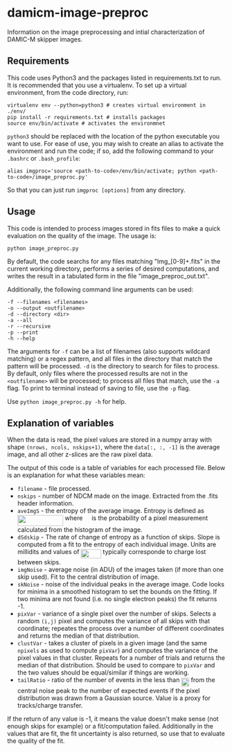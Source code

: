 # damicm-image-preproc

Information on the image preprocessing and intial characterization of DAMIC-M skipper images. 

## Requirements

This code uses Python3 and the packages listed in requirements.txt to run. It is recommended that you use a virtualenv. To set up a virtual environment, from the code directory, run:

```
virtualenv env --python=python3 # creates virtual environment in ./env/
pip install -r requirements.txt # installs packages
source env/bin/activate # activates the environmnet
``` 

`python3` should be replaced with the location of the python executable you want to use. For ease of use, you may wish to create an alias to activate the environment and run the code; if so, add the following command to your `.bashrc` or `.bash_profile`:

```
alias imgproc='source <path-to-code>/env/bin/activate; python <path-to-code>/image_preproc.py'

```

So that you can just run `imgproc [options]` from any directory.

## Usage

This code is intended to process images stored in fits files to make a quick evaluation on the quality of the image. The usage is:

```python image_preproc.py```

By default, the code searchs for any files matching "Img_[0-9]+.fits" in the current working directory, performs a series of desired computations, and writes the result in a tabulated form in the file "image_preproc_out.txt".

Additionally, the following command line arguments can be used:

```
-f --filenames <filenames>
-o --output <outfilename>
-d --directory <dir>
-a --all
-r --recursive
-p --print
-h --help
```

The arguments for `-f` can be a list of filenames (also supports wildcard matching) or a regex pattern, and all files in the directory that match the pattern will be processed. `-d` is the directory to search for files to process. By default, only files where the processed results are not in the `<outfilename>` will be processed; to process all files that match, use the `-a` flag. To print to terminal instead of saving to file, use the `-p` flag.

Use `python image_preproc.py -h` for help.

## Explanation of variables

When the data is read, the pixel values are stored in a numpy array with shape `(nrows, ncols, nskips+1)`, where the `data[:, :, -1]` is the average image, and all other z-slices are the raw pixel data. 

The output of this code is a table of variables for each processed file. Below is an explanation for what these variables mean:

- `filename` - file processed.
- `nskips` - number of NDCM made on the image. Extracted from the .fits header information.
- `aveImgS` - the entropy of the average image. Entropy is defined as <img src="/tex/1b223b302cd51f64789f9ee08e2bbca5.svg?invert_in_darkmode&sanitize=true" align=middle width=105.33392924999998pt height=24.657735299999988pt/> where <img src="/tex/0d19b0a4827a28ecffa01dfedf5f5f2c.svg?invert_in_darkmode&sanitize=true" align=middle width=12.92146679999999pt height=14.15524440000002pt/> is the probability of a pixel measurement calculated from the histogram of the image. 
- `dSdskip` - The rate of change of entropy as a function of skips. Slope is computed from a fit to the entropy of each individual image. Units are millidits and values of <img src="/tex/8db262b887defae29788688065a6e539.svg?invert_in_darkmode&sanitize=true" align=middle width=46.57538489999998pt height=21.18721440000001pt/> typically corresponde to charge lost between skips. 
- `imgNoise` - average noise (in ADU) of the images taken (if more than one skip used). Fit to the central distribution of image.
- `skNoise` - noise of the individual peaks in the average image. Code looks for minima in a smoothed histogram to set the bounds on the fitting. If two minima are not found (i.e. no single electron peaks) the fit returns -1. 
- `pixVar` - variance of a single pixel over the number of skips. Selects a random `(i,j)` pixel and computes the variance of all skips with that coordinate; repeates the process over a number of different coordinates and returns the median of that distribution.
- `clustVar` - takes a cluster of pixels in a given image (and the same `npixels` as used to compute `pixVar`) and computes the variance of the pixel values in that cluster. Repeats for a number of trials and returns the median of that distribution. Should be used to compare to `pixVar` and the two values should be equal/similar if things are working.
- `tailRatio` - ratio of the number of events in the less than <img src="/tex/c318a94caef6fbbc770a89704a90d5f0.svg?invert_in_darkmode&sanitize=true" align=middle width=18.202110299999987pt height=21.18721440000001pt/> from the central noise peak to the number of expected events if the pixel distribution was drawn from a Gaussian source. Value is a proxy for tracks/charge transfer.

If the return of any value is -1, it means the value doesn't make sense (not enough skips for example) or a fit/computation failed. Additionally in the values that are fit, the fit uncertainty is also returned, so use that to evaluate the quality of the fit. 

